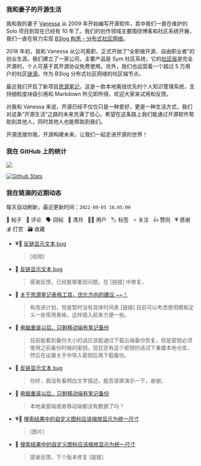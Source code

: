 ### 我和妻子的开源生活

我和我的妻子 [Vanessa](https://github.com/Vanessa219) 从 2009 年开始编写开源软件，其中我们一直在维护的 Solo 项目到现在已经有 10 年了。我们的创作领域主要围绕博客和社区系统开展，我们一直在努力实现 [B3log 构思 - 分布式社区网络](https://ld246.com/article/1546941897596)。

2018 年初，我和 Vanessa 从公司离职，正式开始了“全职做开源、自由职业者”的创业生涯。我们建立了一家公司，主要产品是 Sym 社区系统，它的[社区版](https://github.com/88250/symphony)是完全开源的，个人可基于其开源协议免费使用。另外，我们也运营着一个超过 5 万用户的社区[链滴](https://ld246.com)，作为 B3log 分布式社区网络的社区端节点。

最近我们开启了新项目[思源笔记](https://github.com/siyuan-note/siyuan)，这是一款本地离线优先的个人知识管理系统，支持细粒度块级引用和 Markdown 所见即所得，欢迎大家来试用和反馈。

对我和 Vanessa 来说，开源已经不仅仅只是一种爱好，更是一种生活方式，我们对这条“开源生活”之路的未来充满了信心。希望在这条路上我们能通过开源软件帮助到其他人，同时其他人也能帮助到我们。

开源连接你我，开源构建未来，让我们一起走进开源的世界！

### 我在 GitHub 上的统计

<a title="Hits" target="_blank" href="https://github.com/88250/88250"><img src="https://hits.b3log.org/88250/88250.svg"></a>

[![Github Stats](https://github-readme-stats.vercel.app/api?username=88250&theme=tokyonight&show_icons=true)](https://github.com/88250)

<!--events start -->

### 我在链滴的近期动态

每天自动刷新，最近更新时间：`2022-09-05 16:05:09`

📝 帖子 &nbsp; 💬 评论 &nbsp; 🗣 回帖 &nbsp; 🌙 清月 &nbsp; 👨‍💻 用户 &nbsp; 🏷️ 标签 &nbsp; ⭐️ 关注 &nbsp; 👍 赞同 &nbsp; 💗 感谢 &nbsp; 💰 打赏 &nbsp; 🗃 收藏

* 💗💬 [反链显示文本 bug](https://ld246.com/article/1662345877622/comment/1662347303503#comments)

  > [视频]
* 💬 [反链显示文本 bug](https://ld246.com/article/1662345877622/comment/1662351919646#comments)

  > 感谢反馈，已经能够重现问题，在 [链接] 中修复。
* 💬 [关于思源笔记表格工具，优化方向的建议 ~~！](https://ld246.com/article/1662349937261/comment/1662350030836#comments)

  > 有改进计划，但是暂时没有具体时间表 [链接] 目前可以考虑使用模板定义一些常用表格，这样插入起来方便一些。
* 💬 [电脑重装以后，只剩移动端有笔记备份](https://ld246.com/article/1662334338951/comment/1662348234837#comments)

  > 目前能看到备份大小的话应该能通过下载云端备份恢复，但是密钥必须使用之前备份时候的密钥。现在还有这个密钥的话试下重置本地仓库，然后在设置关于中导入密钥后再下载备份。
* 💬 [反链显示文本 bug](https://ld246.com/article/1662345877622/comment/1662346154867#comments)

  > 你好，我没有看明白文字描述，能否录屏演示一下，谢谢。
* 💬 [电脑重装以后，只剩移动端有笔记备份](https://ld246.com/article/1662334338951/comment/1662345980271#comments)

  > 本地桌面端或者移动端都没有数据了吗？
* 💗📝 [搜索结果中的自定义图标应该缩放显示为统一尺寸](https://ld246.com/article/1662345620424)

  > [图片]
* 💬 [搜索结果中的自定义图标应该缩放显示为统一尺寸](https://ld246.com/article/1662345620424/comment/1662345773757#comments)

  > 感谢反馈，下个版本修复 [链接]


<!--events end -->
